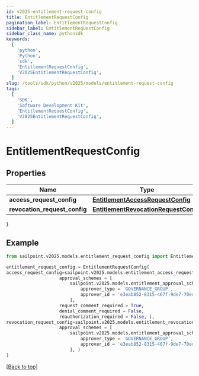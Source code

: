 ```yaml
---
id: v2025-entitlement-request-config
title: EntitlementRequestConfig
pagination_label: EntitlementRequestConfig
sidebar_label: EntitlementRequestConfig
sidebar_class_name: pythonsdk
keywords:
  [
    'python',
    'Python',
    'sdk',
    'EntitlementRequestConfig',
    'V2025EntitlementRequestConfig',
  ]
slug: /tools/sdk/python/v2025/models/entitlement-request-config
tags:
  [
    'SDK',
    'Software Development Kit',
    'EntitlementRequestConfig',
    'V2025EntitlementRequestConfig',
  ]
---
```


# EntitlementRequestConfig

## Properties

| Name | Type | Description | Notes |
| --- | --- | --- | --- |
| **access_request_config** | [**EntitlementAccessRequestConfig**](entitlement-access-request-config) |  | [optional] |
| **revocation_request_config** | [**EntitlementRevocationRequestConfig**](entitlement-revocation-request-config) |  | [optional] |

}

## Example

```python
from sailpoint.v2025.models.entitlement_request_config import EntitlementRequestConfig

entitlement_request_config = EntitlementRequestConfig(
access_request_config=sailpoint.v2025.models.entitlement_access_request_config.EntitlementAccessRequestConfig(
                    approval_schemes = [
                        sailpoint.v2025.models.entitlement_approval_scheme.EntitlementApprovalScheme(
                            approver_type = 'GOVERNANCE_GROUP',
                            approver_id = 'e3eab852-8315-467f-9de7-70eda97f63c8', )
                        ],
                    request_comment_required = True,
                    denial_comment_required = False,
                    reauthorization_required = False, ),
revocation_request_config=sailpoint.v2025.models.entitlement_revocation_request_config.EntitlementRevocationRequestConfig(
                    approval_schemes = [
                        sailpoint.v2025.models.entitlement_approval_scheme.EntitlementApprovalScheme(
                            approver_type = 'GOVERNANCE_GROUP',
                            approver_id = 'e3eab852-8315-467f-9de7-70eda97f63c8', )
                        ], )
)

```

[[Back to top]](#)
